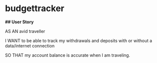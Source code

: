 # budgettracker


**## User Story**

AS AN avid traveller

I WANT to be able to track my withdrawals and deposits with or without a data/internet connection

SO THAT my account balance is accurate when I am traveling.